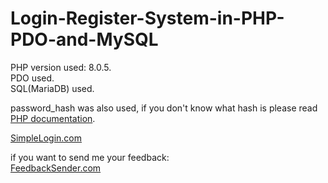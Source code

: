# Login-Register-System-in-PHP-PDO-and-MySQL

PHP version used: 8.0.5.<br/>
PDO used.<br/>
SQL(MariaDB) used.<br/>

password_hash was also used, if you don't know what hash is please read [PHP documentation](https://www.php.net/manual/en/function.password-hash.php).

[SimpleLogin.com](http://isaquesilva.infinityfreeapp.com/Simple-Login-Register-System-in-PHP-and-MySQL/login.php)

if you want to send me your feedback:<br />
[FeedbackSender.com](http://isaquesilva.infinityfreeapp.com/Feedback-Sender-PHPMailer/)
